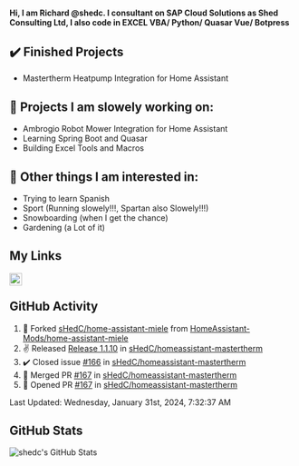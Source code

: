 #### Hi, I am Richard @shedc. I consultant on SAP Cloud Solutions as Shed Consulting Ltd, I also code in EXCEL VBA/ Python/ Quasar Vue/ Botpress

## ✔️ Finished Projects
- Mastertherm Heatpump Integration for Home Assistant

## 👋 Projects I am slowely working on:
- Ambrogio Robot Mower Integration for Home Assistant
- Learning Spring Boot and Quasar
- Building Excel Tools and Macros

## 👀 Other things I am interested in:
- Trying to learn Spanish
- Sport (Running slowely!!!, Spartan also Slowely!!!)
- Snowboarding (when I get the chance)
- Gardening (a Lot of it)

## My Links
[<img align="left" alt="shedc | LinkedIn" width="22px" src="https://cdn.jsdelivr.net/npm/simple-icons@v3/icons/linkedin.svg" />][linkedin]

<br/>

## GitHub Activity
<!--RECENT_ACTIVITY:start-->
1. 🔱 Forked [sHedC/home-assistant-miele](https://github.com/sHedC/home-assistant-miele) from [HomeAssistant-Mods/home-assistant-miele](https://github.com/HomeAssistant-Mods/home-assistant-miele)
2. ✌️ Released [Release 1.1.10](https://github.com/sHedC/homeassistant-mastertherm/releases/tag/1.1.10) in [sHedC/homeassistant-mastertherm](https://github.com/sHedC/homeassistant-mastertherm)
3. ✔️ Closed issue [#166](https://github.com/sHedC/homeassistant-mastertherm/issues/166) in [sHedC/homeassistant-mastertherm](https://github.com/sHedC/homeassistant-mastertherm)
4. 🎉 Merged PR [#167](https://github.com/sHedC/homeassistant-mastertherm/pull/167) in [sHedC/homeassistant-mastertherm](https://github.com/sHedC/homeassistant-mastertherm)
5. 💪 Opened PR [#167](https://github.com/sHedC/homeassistant-mastertherm/pull/167) in [sHedC/homeassistant-mastertherm](https://github.com/sHedC/homeassistant-mastertherm)
<!--RECENT_ACTIVITY:end-->
<!--RECENT_ACTIVITY:last_update-->
Last Updated: Wednesday, January 31st, 2024, 7:32:37 AM
<!--RECENT_ACTIVITY:last_update_end-->

## GitHub Stats
<img align="left" alt="shedc's GitHub Stats" src="https://github-readme-stats.vercel.app/api?username=shedc&show_icons=true&hide_title=true" />

[linkedin]: https://www.linkedin.com/in/richard-holmes-3314251/
